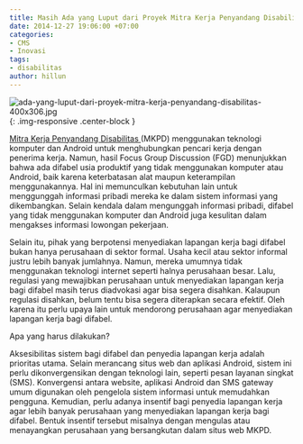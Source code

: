 ```yaml
---
title: Masih Ada yang Luput dari Proyek Mitra Kerja Penyandang Disabilitas
date: 2014-12-27 19:06:00 +07:00
categories:
- CMS
- Inovasi
tags:
- disabilitas
author: hillun
---
```


![ada-yang-luput-dari-proyek-mitra-kerja-penyandang-disabilitas-400x306.jpg](/uploads/ada-yang-luput-dari-proyek-mitra-kerja-penyandang-disabilitas-400x306.jpg){: .img-responsive .center-block }

[Mitra Kerja Penyandang Disabilitas ](http://ciptamedia.org/mitra-kerja-penyandang-disabilitas/)(MKPD) menggunakan teknologi komputer dan Android untuk menghubungkan pencari kerja dengan penerima kerja. Namun, hasil Focus Group Discussion (FGD) menunjukkan bahwa ada difabel usia produktif yang tidak menggunakan komputer atau Android, baik karena keterbatasan alat maupun keterampilan menggunakannya. Hal ini memunculkan kebutuhan lain untuk menggunggah informasi pribadi mereka ke dalam sistem informasi yang dikembangkan. Selain kendala dalam mengunggah informasi pribadi, difabel yang tidak menggunakan komputer dan Android juga kesulitan dalam mengakses informasi lowongan pekerjaan.

Selain itu, pihak yang berpotensi menyediakan lapangan kerja bagi difabel bukan hanya perusahaan di sektor formal. Usaha kecil atau sektor informal justru lebih banyak jumlahnya. Namun, mereka umumnya tidak menggunakan teknologi internet seperti halnya perusahaan besar. Lalu, regulasi yang mewajibkan perusahaan untuk menyediakan lapangan kerja bagi difabel masih terus diadvokasi agar bisa segera disahkan. Kalaupun regulasi disahkan, belum tentu bisa segera diterapkan secara efektif. Oleh karena itu perlu upaya lain untuk mendorong perusahaan agar menyediakan lapangan kerja bagi difabel.

Apa yang harus dilakukan?

Aksesibilitas sistem bagi difabel dan penyedia lapangan kerja adalah prioritas utama. Selain merancang situs web dan aplikasi Android, sistem ini perlu dikonvergensikan dengan teknologi lain, seperti pesan layanan singkat (SMS). Konvergensi antara website, aplikasi Android dan SMS gateway umum digunakan oleh pengelola sistem informasi untuk memudahkan pengguna. Kemudian, perlu adanya insentif bagi penyedia lapangan kerja agar lebih banyak perusahaan yang menyediakan lapangan kerja bagi difabel. Bentuk insentif tersebut misalnya dengan mengulas atau menayangkan perusahaan yang bersangkutan dalam situs web MKPD.